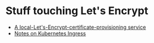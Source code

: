 # Stuff touching Let's Encrypt

- [A local-Let's-Encrypt-certificate-provisioning service](af61f26f-4813-4473-9550-cc038de75965.md)
- [Notes on Kubernetes Ingress](bf64a747-1854-46c5-8c2f-78d34a522fb6.md)
